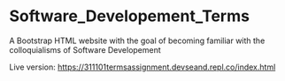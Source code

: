 # Software_Developement_Terms
A Bootstrap HTML website with the goal of becoming familiar with the colloquialisms of Software Developement

Live version: https://311101termsassignment.devseand.repl.co/index.html
